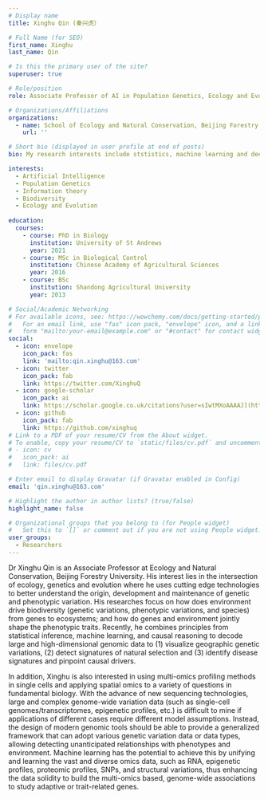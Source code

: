 ```yaml
---
# Display name
title: Xinghu Qin (秦兴虎）

# Full Name (for SEO)
first_name: Xinghu
last_name: Qin

# Is this the primary user of the site?
superuser: true

# Role/position
role: Associate Professor of AI in Population Genetics, Ecology and Evolution

# Organizations/Affiliations
organizations:
  - name: School of Ecology and Natural Conservation, Beijing Forestry University
    url: ''

# Short bio (displayed in user profile at end of posts)
bio: My research interests include ststistics, machine learning and deep learning for population genetic inference, as well as developing and applying artificial intelligence in ecology and evolution.

interests:
  - Artificial Intelligence
  - Population Genetics
  - Information theory
  - Biodiversity
  - Ecology and Evolution
    
education:
  courses:
    - course: PhD in Biology
      institution: University of St Andrews
      year: 2021
    - course: MSc in Biological Control
      institution: Chinese Academy of Agricultural Sciences
      year: 2016
    - course: BSc 
      institution: Shandong Agricultural University
      year: 2013

# Social/Academic Networking
# For available icons, see: https://wowchemy.com/docs/getting-started/page-builder/#icons
#   For an email link, use "fas" icon pack, "envelope" icon, and a link in the
#   form "mailto:your-email@example.com" or "#contact" for contact widget.
social:
  - icon: envelope
    icon_pack: fas
    link: 'mailto:qin.xinghu@163.com'
  - icon: twitter
    icon_pack: fab
    link: https://twitter.com/XinghuQ
  - icon: google-scholar
    icon_pack: ai
    link: https://scholar.google.co.uk/citations?user=sIwtMXoAAAAJ](https://scholar.google.co.uk/citations?user=PD532rQAAAAJ&hl=en
  - icon: github
    icon_pack: fab
    link: https://github.com/xinghuq
# Link to a PDF of your resume/CV from the About widget.
# To enable, copy your resume/CV to `static/files/cv.pdf` and uncomment the lines below.
# - icon: cv
#   icon_pack: ai
#   link: files/cv.pdf

# Enter email to display Gravatar (if Gravatar enabled in Config)
email: 'qin.xinghu@163.com'

# Highlight the author in author lists? (true/false)
highlight_name: false

# Organizational groups that you belong to (for People widget)
#   Set this to `[]` or comment out if you are not using People widget.
user_groups:
  - Researchers
---
```


Dr Xinghu Qin is an Associate Professor at Ecology and Natural Conservation, Beijing Forestry University. His interest lies in the intersection of ecology, genetics and evolution where he uses cutting edge technologies to better understand the origin, development and maintenance of genetic and phenotypic variation. 
His researches focus on how does environment drive biodiversity (genetic variations, phenotypic variations, and species) from genes to ecosystems; and how do genes and environment jointly shape the phenotypic traits. Recently, he combines principles from statistical inference, machine learning, and causal reasoning to decode large and high-dimensional genomic data to (1) visualize geographic genetic variations, (2) detect signatures of natural selection and (3) identify disease signatures and pinpoint causal drivers. 

In addition, Xinghu is also interested in using multi-omics profiling methods in single cells and applying spatial omics to a variety of questions in fundamental biology. With the advance of new sequencing technologies, large and complex genome-wide variation data (such as single-cell genomes/transcriptomes, epigenetic profiles, etc.) is difficult to mine if applications of different cases require different model assumptions. Instead, the design of modern genomic tools should be able to provide a generalized framework that can adopt various genetic variation data or data types, allowing detecting unanticipated relationships with phenotypes and environment. Machine learning has the potential to achieve this by unifying and learning the vast and diverse omics data, such as RNA, epigenetic profiles, proteomic profiles, SNPs, and structural variations, thus enhancing the data solidity to build the multi-omics based, genome-wide associations to study adaptive or trait-related genes.  

